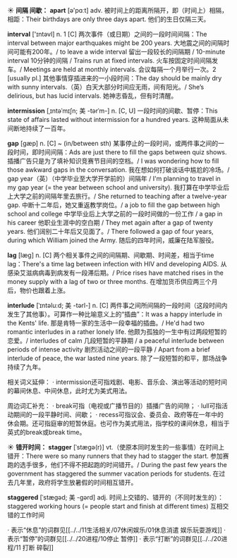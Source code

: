 ☀ <span class="category">**间隔 间歇：**</span>
<span class="vocabulary">**apart**</span> [ə'pɑːt] 
<span class="definition">adv. 被时间上的距离所隔开，即（时间上）相隔，相距：</span>Their birthdays are only three days apart. 他们的生日仅隔三天。

<span class="vocabulary">**interval**</span> ['ɪntəvl] 
<span class="definition">n. 1 [C] 两次事件（或日期）之间的一段时间间隔：</span>The interval between major earthquakes might be 200 years. 大地震之间的间隔时间可能有200年。/ to leave a wide interval 留出一段较长的间隔期 / 10-minute interval 10分钟的间隔 / Trains run at fixed intervals. 火车按固定时间间隔发车。/ Meetings are held at monthly intervals. 会议每隔一个月举行一次。<span class="definition">2 [usually pl.] 其他事情穿插进来的一小段时间：</span>The day should be mainly dry with sunny intervals.（英）白天大部分时间应无雨，间有阳光。/ She’s delirious, but has lucid intervals. 她神志昏乱，但有时清醒。
            
<span class="vocabulary">**intermission**</span> [ˌɪntəˈmɪʃn; 美 -tərˈm-]
<span class="definition">n. [C, U] 一段时间的间歇、暂停：</span>This state of affairs lasted without intermission for a hundred years. 这种局面从未间断地持续了一百年。            

<span class="vocabulary">**gap**</span> [gæp]
<span class="definition">n. [C] ~ (in/between sth) 某事停止的一段时间，或两件事之间的一段时间，即时间间隔：</span>Ads are just there to fill the gaps between quiz shows. 插播广告只是为了填补知识竞赛节目间的空档。/ I was wondering how to fill those awkward gaps in the conversation. 我在想如何打破谈话中尴尬的冷场。/ gap year（英）（中学毕业至大学开学前的）间隔年 / I'm planning to travel in my gap year (= the year between school and university). 我打算在中学毕业后上大学之前的间隔年里去旅行。/ She returned to teaching after a twelve-year gap. 中断十二年后，她又重返教学岗位。/ a job to fill the gap between high school and college 中学毕业后上大学之前的一段时间做的一份工作 / a gap in his career 他职业生涯中的空白期 / They met again after a gap of twenty years. 他们阔别二十年后又见面了。/ There followed a gap of four years, during which William joined the Army. 随后的四年时间，威廉在陆军服役。                

<span class="vocabulary">**lag**</span> [læg]
<span class="definition">n. [C] 两个相关事件之间的间隔期、间歇期、时间差，相当于time lag：</span>There's a time lag between infection with HIV and developing AIDS. 从感染艾滋病病毒到病发有一段滞后期。/ Price rises have matched rises in the money supply with a lag of two or three months. 在增加货币供应两三个月后，物价也跟着上涨。    
       
<span class="vocabulary">**interlude**</span> [ˈɪntəlu:d; 美 -tərl-]
<span class="definition">n. [C] 两件事之间所间隔的一段时间（这段时间内发生了其他事）。可算作一种比喻意义上的“插曲”：</span>It was a happy interlude in the Kents' life. 那是肯特一家的生活中一段幸福的插曲。/ He'd had two romantic interludes in a rather lonely life. 他颇为孤独的一生中有过两段短暂的恋爱。/ interludes of calm 几段短暂的平静期 / a peaceful interlude between periods of intense activity 剧烈活动之间的一段平静 / Apart from a brief interlude of peace, the war lasted nine years. 除了一段短暂的和平，那场战争持续了九年。           
           
相关词义延伸：
· intermission还可指戏剧、电影、音乐会、演出等活动的短时间的幕间休息、中间休息，此时尤为美式用法。

周边词汇补充：
· break可指（电视或广播节目的）插播广告的间隙；
· lull可指活动期间的一段平静时间、间歇；
· recess可指议会、委员会、政府等在一年中的休会期。还可指庭审的短暂休庭。也可作为美式用法，指学校的课间休息，相当于英式的break或break time。
     
☀ <span class="category">**错开时间：**</span>
<span class="vocabulary">**stagger**</span> [ˈstægə(r)]
<span class="definition">vt.（使原本同时发生的一些事情）在时间上错开：</span>There were so many runners that they had to stagger the start. 参加赛跑的选手很多，他们不得不把起跑的时间错开。/ During the past few years the government has staggered the summer vacation periods for students. 在过去几年里，政府将学生放暑假的时间相互错开。
           
<span class="vocabulary">**staggered**</span> [ˈstægəd; 美 -gərd]
<span class="definition">adj. 时间上交错的、错开的（不同时发生的）：</span>staggered working hours (= people start and finish at different times) 互相交错的工作时间

· 表示“休息”的词群见[[../../11生活相关/07休闲娱乐/01休息消遣 娱乐玩耍游戏]]
· 表示“暂停”的词群见[[../../20进程/10停止 暂停]]
· 表示“打断”的词群见[[../../20进程/11 打断 碎裂]]

